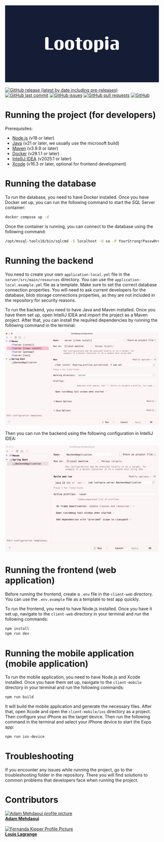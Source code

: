 ![Lootopia](other/lootopia.png)

[![GitHub release (latest by date including pre-releases)](https://img.shields.io/github/v/release/adammehdaoui/lootopia?include_prereleases)](https://img.shields.io/github/v/release/adammehdaoui/lootopia?include_prereleases)
[![GitHub last commit](https://img.shields.io/github/last-commit/adammehdaoui/lootopia)](https://img.shields.io/github/last-commit/adammehdaoui/lootopia)
[![GitHub issues](https://img.shields.io/github/issues-raw/adammehdaoui/lootopia)](https://img.shields.io/github/issues-raw/adammehdaoui/lootopia)
[![GitHub pull requests](https://img.shields.io/github/issues-pr/adammehdaoui/lootopia)](https://img.shields.io/github/issues-pr/adammehdaoui/lootopia)
[![GitHub](https://img.shields.io/github/license/adammehdaoui/lootopia)](https://img.shields.io/github/license/adammehdaoui/lootopia)

# Running the project (for developers)

Prerequisites:

- [Node.js](https://nodejs.org/en/download/) (v18 or later)
- [Java](https://www.oracle.com/java/technologies/javase-jdk11-downloads.html) (v21 or later, we usually use the microsoft build)
- [Maven](https://maven.apache.org/download.cgi) (v3.9.9 or later)
- [Docker](https://www.docker.com/products/docker-desktop) (v28.1.1 or later)
- [IntelliJ IDEA](https://www.jetbrains.com/idea/download/) (v2025.1 or later)
- [Xcode](https://developer.apple.com/xcode/) (v16.3 or later, optional for frontend development)

# Running the database

To run the database, you need to have Docker installed. Once you have Docker set up, you can run the following command to start the SQL Server container:

```sh
docker compose up -d
```

Once the container is running, you can connect to the database using the following command:

```sh
/opt/mssql-tools18/bin/sqlcmd -S localhost -U sa -P YourStrong!Passw0rd -C
```

# Running the backend

You need to create your own `application-local.yml` file in the `server/src/main/resources` directory. You can use the `application-local.example.yml` file as a template.
Make sure to set the correct database connection properties.
You will need to ask current developers for the database, blob storage connections properties, as they are not included in the repository for security reasons.

To run the backend, you need to have Java and Maven installed. Once you have them set up, open IntelliJ IDEA and import the project as a Maven project. After that, you can install the required dependencies by running the following command in the terminal:

![IntelliJ install config](other/install-config.png)

Then you can run the backend using the following configuration in IntelliJ IDEA:

![IntelliJ run config](other/run-config.png)

# Running the frontend (web application)

Before running the frontend, create a `.env` file in the `client-web` directory. You can use the `.env.example` file as a template to test app quickly.

To run the frontend, you need to have Node.js installed. Once you have it set up, navigate to the `client-web` directory in your terminal and run the following commands:

```sh
npm install
npm run dev
```

# Running the mobile application (mobile application)

To run the mobile application, you need to have Node.js and Xcode installed. Once you have them set up, navigate to the `client-mobile` directory in your terminal and run the following commands:

```sh
npm run build
```

It will build the mobile application and generate the necessary files. After that, open Xcode and open the `client-mobile/ios` directory as a project. Then configure your iPhone as the target device.
Then run the following command in the terminal and select your iPhone device to start the Expo app:

```sh
npm run ios-device
```

# Troubleshooting

If you encounter any issues while running the project, go to the troubleshooting folder in the repository. There you will find solutions to common problems that developers face when running the project.

# Contributors

<a href="https://github.com/adammehdaoui">
  <img src="https://avatars.githubusercontent.com/u/90783059?v=4" width="100px;" alt="Adam Mehdaoui profile picture"/>
  <br>
  <b>Adam Mehdaoui</b>
</a>

<br>
<br>

<a href="https://github.com/louislagrange1">
  <img src="https://avatars.githubusercontent.com/u/115559521?v=4" width="100px;" alt="Fernanda Kipper Profile Picture"/>
  <br>
  <b>Louis Lagrange</b>
</a>
